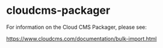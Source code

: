 # cloudcms-packager

For information on the Cloud CMS Packager, please see:

https://www.cloudcms.com/documentation/bulk-import.html
